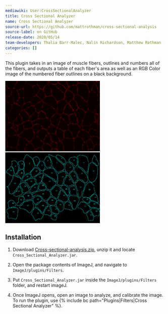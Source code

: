 ```yaml
---
mediawiki: User:CrossSectionalAnalyzer
title: Cross Sectional Analyzer
name: Cross Sectional Analyzer
source-url: https://github.com/mattrothman/cross-sectional-analysis
source-label: on GitHub
release-date: 2020/05/14
team-developers: Thalia Barr-Malec, Nalin Richardson, Matthew Rothman
categories: []
---
```


This plugin takes in an image of muscle fibers, outlines and numbers all of the
fibers, and outputs a table of each fiber's area as well as an RGB Color image
of the numbered fiber outlines on a black background.

<img src="/media/fibers.png" title="fig:Input Image" width="300" alt="Input Image" /> <img src="/media/plugins/fiberoutlines.png" title="fig:Output Image" width="300" alt="Output Image" />

## Installation

1. Download
   [Cross-sectional-analysis.zip](/media/plugins/cross-sectional-analysis.zip), unzip
   it and locate `Cross_Sectional_Analyzer.jar`.

2. Open the package contents of ImageJ, and navigate to `ImageJ/plugins/Filters`.

3. Put `Cross_Sectional_Analyzer.jar` inside the `ImageJ/plugins/Filters` folder, and restart imageJ.

4. Once ImageJ opens, open an image to analyze, and calibrate the image. To run
   the plugin, use
   {% include bc path="Plugins|Filters|Cross Sectional Analyzer" %}.
